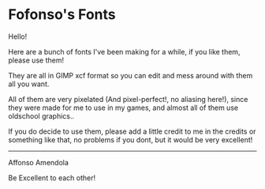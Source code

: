 # Fofonso's Fonts

Hello!


Here are a bunch of fonts I've been making for a while, if you like them, please use them!

They are all in GIMP xcf format so you can edit and mess around with them all you want.

All of them are very pixelated (And pixel-perfect!, no aliasing here!), since they were made for me to use in my games, 
and almost all of them use oldschool graphics..

If you do decide to use them, please add a little credit to me in the credits or something like that,
no problems if you dont, but it would be very excellent!

------------------
Affonso Amendola

Be Excellent to each other!
